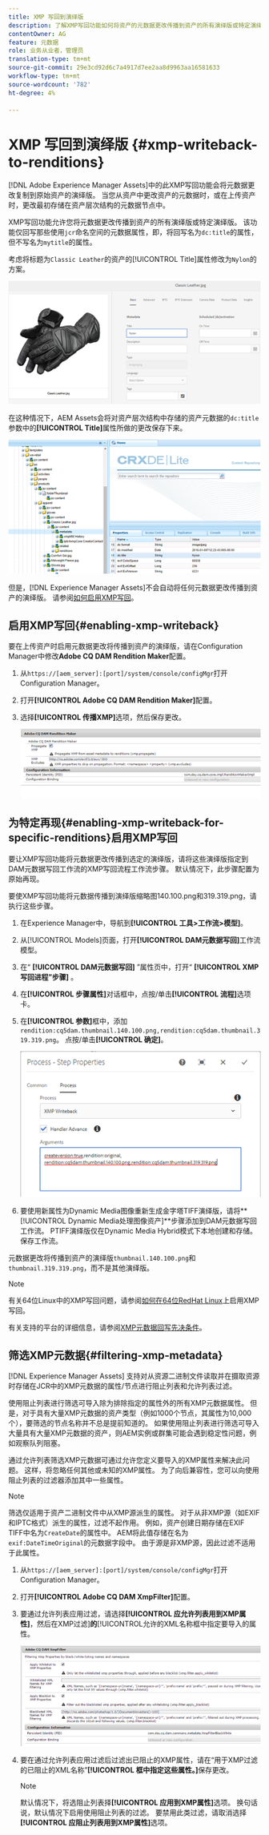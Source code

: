 ```yaml
---
title: XMP 写回到演绎版
description: 了解XMP写回功能如何将资产的元数据更改传播到资产的所有演绎版或特定演绎版。
contentOwner: AG
feature: 元数据
role: 业务从业者，管理员
translation-type: tm+mt
source-git-commit: 29e3cd92d6c7a4917d7ee2aa8d9963aa16581633
workflow-type: tm+mt
source-wordcount: '782'
ht-degree: 4%

---
```



# XMP 写回到演绎版 {#xmp-writeback-to-renditions}

[!DNL Adobe Experience Manager Assets]中的此XMP写回功能会将元数据更改复制到原始资产的演绎版。 当您从资产中更改资产的元数据时，或在上传资产时，更改最初存储在资产层次结构的元数据节点中。

XMP写回功能允许您将元数据更改传播到资产的所有演绎版或特定演绎版。 该功能仅回写那些使用`jcr`命名空间的元数据属性，即，将回写名为`dc:title`的属性，但不写名为`mytitle`的属性。

考虑将标题为`Classic Leather`的资产的[!UICONTROL Title]属性修改为`Nylon`的方案。

![元数据](assets/metadata.png)

在这种情况下，AEM Assets会将对资产层次结构中存储的资产元数据的`dc:title`参数中的&#x200B;**[!UICONTROL Title]**&#x200B;属性所做的更改保存下来。

![metadata_stored](assets/metadata_stored.png)

但是，[!DNL Experience Manager Assets]不会自动将任何元数据更改传播到资产的演绎版。 请参阅[如何启用XMP写回](#enabling-xmp-writeback)。

## 启用XMP写回{#enabling-xmp-writeback}

要在上传资产时启用元数据更改将传播到资产的演绎版，请在Configuration Manager中修改&#x200B;**Adobe CQ DAM Rendition Maker**&#x200B;配置。

1. 从`https://[aem_server]:[port]/system/console/configMgr`打开Configuration Manager。
1. 打开&#x200B;**[!UICONTROL Adobe CQ DAM Rendition Maker]**&#x200B;配置。
1. 选择&#x200B;**[!UICONTROL 传播XMP]**&#x200B;选项，然后保存更改。

   ![chlimage_1-346](assets/chlimage_1-346.png)

## 为特定再现{#enabling-xmp-writeback-for-specific-renditions}启用XMP写回

要让XMP写回功能将元数据更改传播到选定的演绎版，请将这些演绎版指定到DAM元数据写回工作流的XMP写回流程工作流步骤。 默认情况下，此步骤配置为原始再现。

要使XMP写回功能将元数据传播到演绎版缩略图140.100.png和319.319.png，请执行这些步骤。

1. 在Experience Manager中，导航到&#x200B;**[!UICONTROL 工具>工作流>模型]**。
1. 从[!UICONTROL Models]页面，打开&#x200B;**[!UICONTROL DAM元数据写回]**&#x200B;工作流模型。
1. 在“ **[!UICONTROL DAM元数据写回]** ”属性页中，打开“ **[!UICONTROL XMP写回进程”步骤]** 。
1. 在&#x200B;**[!UICONTROL 步骤属性]**&#x200B;对话框中，点按/单击&#x200B;**[!UICONTROL 流程]**&#x200B;选项卡。
1. 在&#x200B;**[!UICONTROL 参数]**&#x200B;框中，添加`rendition:cq5dam.thumbnail.140.100.png,rendition:cq5dam.thumbnail.319.319.png`。 点按/单击&#x200B;**[!UICONTROL 确定]**。

   ![step_properties](assets/step_properties.png)

1. 要使用新属性为Dynamic Media图像重新生成金字塔TIFF演绎版，请将&#x200B;**[!UICONTROL Dynamic Media处理图像资产]**步骤添加到DAM元数据写回工作流。
PTIFF演绎版仅在Dynamic Media Hybrid模式下本地创建和存储。 保存工作流。

元数据更改将传播到资产的演绎版`thumbnail.140.100.png`和`thumbnail.319.319.png`，而不是其他演绎版。

>[!NOTE]
>
>有关64位Linux中的XMP写回问题，请参阅[如何在64位RedHat Linux](https://helpx.adobe.com/experience-manager/kb/enable-xmp-write-back-64-bit-redhat.html)上启用XMP写回。
>
>有关支持的平台的详细信息，请参阅[XMP元数据回写先决条件](/help/sites-deploying/technical-requirements.md#requirements-for-aem-assets-xmp-metadata-write-back)。

## 筛选XMP元数据{#filtering-xmp-metadata}

[!DNL Experience Manager Assets] 支持对从资源二进制文件读取并在摄取资源时存储在JCR中的XMP元数据的属性/节点进行阻止列表和允许列表过滤。

使用阻止列表进行筛选可导入除为排除指定的属性外的所有XMP元数据属性。 但是，对于具有大量XMP元数据的资产类型（例如1000个节点，其属性为10,000个），要筛选的节点名称并不总是提前知道的。 如果使用阻止列表进行筛选可导入大量具有大量XMP元数据的资产，则AEM实例或群集可能会遇到稳定性问题，例如观察队列阻塞。

通过允许列表筛选XMP元数据可通过允许您定义要导入的XMP属性来解决此问题。 这样，将忽略任何其他或未知的XMP属性。 为了向后兼容性，您可以向使用阻止列表的过滤器添加其中一些属性。

>[!NOTE]
>
>筛选仅适用于资产二进制文件中从XMP源派生的属性。 对于从非XMP源（如EXIF和IPTC格式）派生的属性，过滤不起作用。 例如，资产创建日期存储在EXIF TIFF中名为`CreateDate`的属性中。 AEM将此值存储在名为`exif:DateTimeOriginal`的元数据字段中。 由于源是非XMP源，因此过滤不适用于此属性。

1. 从`https://[aem_server]:[port]/system/console/configMgr`打开Configuration Manager。
1. 打开&#x200B;**[!UICONTROL Adobe CQ DAM XmpFilter]**&#x200B;配置。
1. 要通过允许列表应用过滤，请选择&#x200B;**[!UICONTROL 应允许列表用到XMP属性]**，然后在XMP过滤&#x200B;]**的**[!UICONTROL &#x200B;允许的XML名称框中指定要导入的属性。

   ![chlimage_1-347](assets/chlimage_1-347.png)

1. 要在通过允许列表应用过滤后过滤出已阻止的XMP属性，请在“用于XMP过滤的已阻止的XML名称”**[!UICONTROL 框中指定这些属性。]**&#x200B;保存更改。

   >[!NOTE]
   >
   >默认情况下，将选阻止列表择&#x200B;**[!UICONTROL 应用到XMP属性]**&#x200B;选项。 换句话说，默认情况下启用使用阻止列表的过滤。 要禁用此类过滤，请取消选择&#x200B;**[!UICONTROL 应阻止列表用到XMP属性]**&#x200B;选项。
